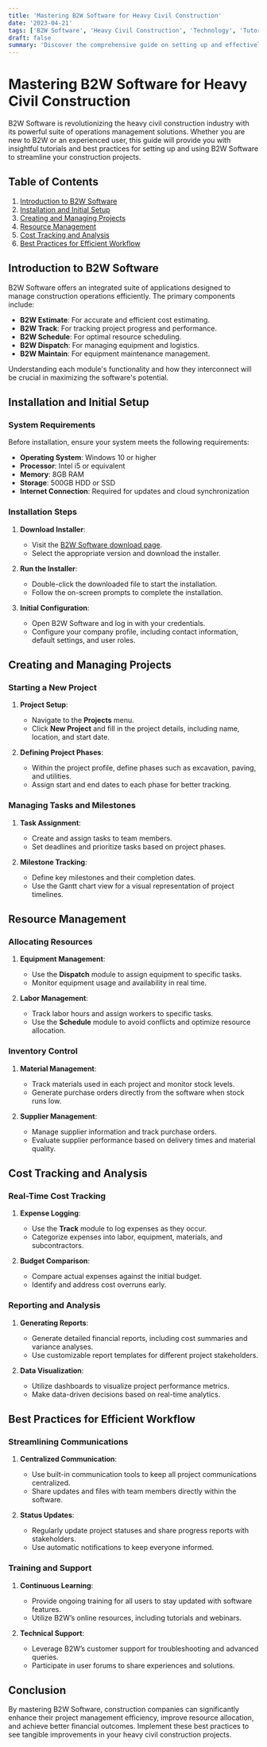 ```yaml
---
title: 'Mastering B2W Software for Heavy Civil Construction'
date: '2023-04-21'
tags: ['B2W Software', 'Heavy Civil Construction', 'Technology', 'Tutorial']
draft: false
summary: 'Discover the comprehensive guide on setting up and effectively using B2W Software for heavy civil construction projects, optimizing workflows and enhancing productivity.'
---
```


# Mastering B2W Software for Heavy Civil Construction

B2W Software is revolutionizing the heavy civil construction industry with its powerful suite of operations management solutions. Whether you are new to B2W or an experienced user, this guide will provide you with insightful tutorials and best practices for setting up and using B2W Software to streamline your construction projects.

## Table of Contents
1. [Introduction to B2W Software](#introduction-to-b2w-software)
2. [Installation and Initial Setup](#installation-and-initial-setup)
3. [Creating and Managing Projects](#creating-and-managing-projects)
4. [Resource Management](#resource-management)
5. [Cost Tracking and Analysis](#cost-tracking-and-analysis)
6. [Best Practices for Efficient Workflow](#best-practices-for-efficient-workflow)

## Introduction to B2W Software

B2W Software offers an integrated suite of applications designed to manage construction operations efficiently. The primary components include:

- **B2W Estimate**: For accurate and efficient cost estimating.
- **B2W Track**: For tracking project progress and performance.
- **B2W Schedule**: For optimal resource scheduling.
- **B2W Dispatch**: For managing equipment and logistics.
- **B2W Maintain**: For equipment maintenance management.

Understanding each module's functionality and how they interconnect will be crucial in maximizing the software's potential.

## Installation and Initial Setup

### System Requirements

Before installation, ensure your system meets the following requirements:
- **Operating System**: Windows 10 or higher
- **Processor**: Intel i5 or equivalent
- **Memory**: 8GB RAM
- **Storage**: 500GB HDD or SSD
- **Internet Connection**: Required for updates and cloud synchronization

### Installation Steps

1. **Download Installer**:
   - Visit the [B2W Software download page](https://www.b2wsoftware.com/download).
   - Select the appropriate version and download the installer.

2. **Run the Installer**:
   - Double-click the downloaded file to start the installation.
   - Follow the on-screen prompts to complete the installation.

3. **Initial Configuration**:
   - Open B2W Software and log in with your credentials.
   - Configure your company profile, including contact information, default settings, and user roles.

## Creating and Managing Projects

### Starting a New Project

1. **Project Setup**:
   - Navigate to the **Projects** menu.
   - Click **New Project** and fill in the project details, including name, location, and start date.

2. **Defining Project Phases**:
   - Within the project profile, define phases such as excavation, paving, and utilities.
   - Assign start and end dates to each phase for better tracking.

### Managing Tasks and Milestones

1. **Task Assignment**:
   - Create and assign tasks to team members.
   - Set deadlines and prioritize tasks based on project phases.

2. **Milestone Tracking**:
   - Define key milestones and their completion dates.
   - Use the Gantt chart view for a visual representation of project timelines.

## Resource Management

### Allocating Resources

1. **Equipment Management**:
   - Use the **Dispatch** module to assign equipment to specific tasks.
   - Monitor equipment usage and availability in real time.

2. **Labor Management**:
   - Track labor hours and assign workers to specific tasks.
   - Use the **Schedule** module to avoid conflicts and optimize resource allocation.

### Inventory Control

1. **Material Management**:
   - Track materials used in each project and monitor stock levels.
   - Generate purchase orders directly from the software when stock runs low.

2. **Supplier Management**:
   - Manage supplier information and track purchase orders.
   - Evaluate supplier performance based on delivery times and material quality.

## Cost Tracking and Analysis

### Real-Time Cost Tracking

1. **Expense Logging**:
   - Use the **Track** module to log expenses as they occur.
   - Categorize expenses into labor, equipment, materials, and subcontractors.

2. **Budget Comparison**:
   - Compare actual expenses against the initial budget.
   - Identify and address cost overruns early.

### Reporting and Analysis

1. **Generating Reports**:
   - Generate detailed financial reports, including cost summaries and variance analyses.
   - Use customizable report templates for different project stakeholders.

2. **Data Visualization**:
   - Utilize dashboards to visualize project performance metrics.
   - Make data-driven decisions based on real-time analytics.

## Best Practices for Efficient Workflow

### Streamlining Communications

1. **Centralized Communication**:
   - Use built-in communication tools to keep all project communications centralized.
   - Share updates and files with team members directly within the software.

2. **Status Updates**:
   - Regularly update project statuses and share progress reports with stakeholders.
   - Use automatic notifications to keep everyone informed.

### Training and Support

1. **Continuous Learning**:
   - Provide ongoing training for all users to stay updated with software features.
   - Utilize B2W’s online resources, including tutorials and webinars.

2. **Technical Support**:
   - Leverage B2W’s customer support for troubleshooting and advanced queries.
   - Participate in user forums to share experiences and solutions.

## Conclusion

By mastering B2W Software, construction companies can significantly enhance their project management efficiency, improve resource allocation, and achieve better financial outcomes. Implement these best practices to see tangible improvements in your heavy civil construction projects.